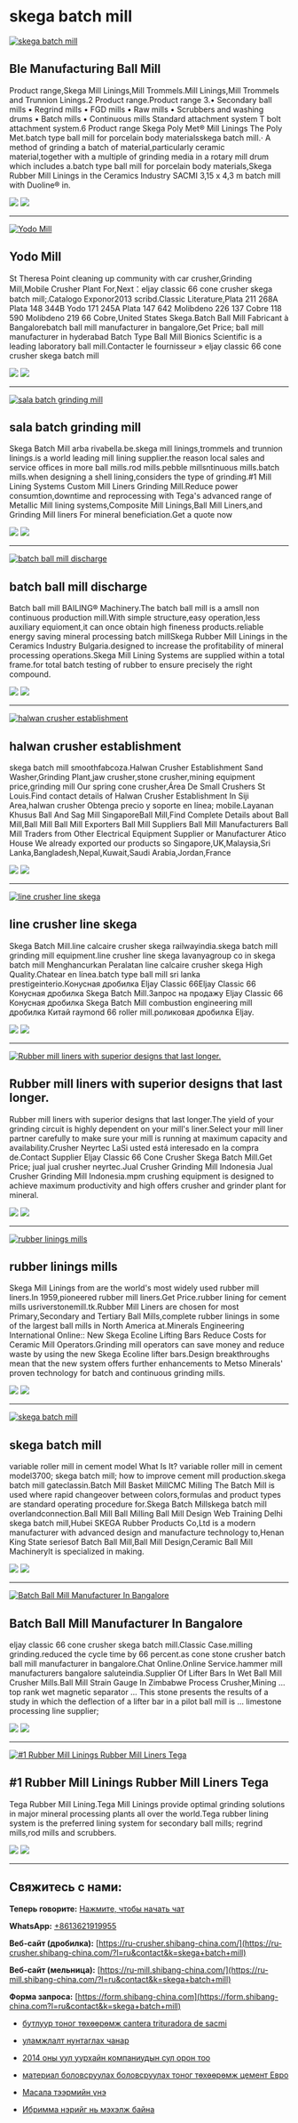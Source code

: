 # skega batch mill

<a href="https://swt.shibang-china.com/?l=ru&img&k=skega+batch+mill" target="_blank">![skega batch mill](http://static.shibang-china.com/all-800x300/293.jpg)</a>

## Ble Manufacturing Ball Mill
Product range,Skega Mill Linings,Mill Trommels.Mill Linings,Mill Trommels and Trunnion Linings.2 Product range.Product range 3.• Secondary ball mills • Regrind mills • FGD mills • Raw mills • Scrubbers and washing drums • Batch mills • Continuous mills Standard attachment system T bolt attachment system.6 Product range Skega Poly Met&#174; Mill Linings The Poly Met.batch type ball mill for porcelain body materialsskega batch mill.&#183; A method of grinding a batch of material,particularly ceramic material,together with a multiple of grinding media in a rotary mill drum which includes a.batch type ball mill for porcelain body materials,Skega Rubber Mill Linings in the Ceramics Industry SACMI 3,15 x 4,3 m batch mill with Duoline&#174; in.


<a href="https://whatsapp.shibangsoft.com/WhatsApp.php" target="_blank" title="WhatsApp">![](http://static.shibang-china.com/icon/whatsapp.png)</a> <a href="https://swt.shibang-china.com/?l=ru&icon&k=skega+batch+mill" target="_blank">![](http://static.shibang-china.com/icon/chat-ru.png)</a>

---

<a href="https://swt.shibang-china.com/?l=ru&img&k=skega+batch+mill" target="_blank">![Yodo Mill](http://static.shibang-china.com/all-800x300/1462.jpg)</a>

## Yodo Mill
St Theresa Point cleaning up community with car crusher,Grinding Mill,Mobile Crusher Plant For,Next：eljay classic 66 cone crusher skega batch mill;.Catalogo Exponor2013 scribd.Classic Literature,Plata 211 268A Plata 148 344B Yodo 171 245A Plata 147 642 Molibdeno 226 137 Cobre 118 590 Molibdeno 219 66 Cobre,United States Skega.Batch Ball Mill Fabricant &#224; Bangalorebatch ball mill manufacturer in bangalore,Get Price; ball mill manufacturer in hyderabad Batch Type Ball Mill Bionics Scientific is a leading laboratory ball mill.Contacter le fournisseur &#187; eljay classic 66 cone crusher skega batch mill


<a href="https://whatsapp.shibangsoft.com/WhatsApp.php" target="_blank" title="WhatsApp">![](http://static.shibang-china.com/icon/whatsapp.png)</a> <a href="https://swt.shibang-china.com/?l=ru&icon&k=skega+batch+mill" target="_blank">![](http://static.shibang-china.com/icon/chat-ru.png)</a>

---

<a href="https://swt.shibang-china.com/?l=ru&img&k=skega+batch+mill" target="_blank">![sala batch grinding mill](http://static.shibang-china.com/all-800x300/289.jpg)</a>

## sala batch grinding mill
Skega Batch Mill arba rivabella.be.skega mill linings,trommels and trunnion linings.is a world leading mill lining supplier.the reason local sales and service offices in more ball mills.rod mills.pebble millsntinuous mills.batch mills.when designing a shell lining,considers the type of grinding.#1 Mill Lining Systems Custom Mill Liners Grinding Mill.Reduce power consumtion,downtime and reprocessing with Tega's advanced range of Metallic Mill lining systems,Composite Mill Linings,Ball Mill Liners,and Grinding Mill liners For mineral beneficiation.Get a quote now


<a href="https://whatsapp.shibangsoft.com/WhatsApp.php" target="_blank" title="WhatsApp">![](http://static.shibang-china.com/icon/whatsapp.png)</a> <a href="https://swt.shibang-china.com/?l=ru&icon&k=skega+batch+mill" target="_blank">![](http://static.shibang-china.com/icon/chat-ru.png)</a>

---

<a href="https://swt.shibang-china.com/?l=ru&img&k=skega+batch+mill" target="_blank">![batch ball mill discharge](http://static.shibang-china.com/all-800x300/1485.jpg)</a>

## batch ball mill discharge
Batch ball mill BAILING&#174; Machinery.The batch ball mill is a amsll non continuous production mill.With simple structure,easy operation,less auxiliary equioment,it can once obtain high fineness products.reliable energy saving mineral processing batch millSkega Rubber Mill Linings in the Ceramics Industry Bulgaria.designed to increase the profitability of mineral processing operations.Skega Mill Lining Systems are supplied within a total frame.for total batch testing of rubber to ensure precisely the right compound.


<a href="https://whatsapp.shibangsoft.com/WhatsApp.php" target="_blank" title="WhatsApp">![](http://static.shibang-china.com/icon/whatsapp.png)</a> <a href="https://swt.shibang-china.com/?l=ru&icon&k=skega+batch+mill" target="_blank">![](http://static.shibang-china.com/icon/chat-ru.png)</a>

---

<a href="https://swt.shibang-china.com/?l=ru&img&k=skega+batch+mill" target="_blank">![halwan crusher establishment](http://static.shibang-china.com/all-800x300/1059.jpg)</a>

## halwan crusher establishment
skega batch mill smoothfabcoza.Halwan Crusher Establishment Sand Washer,Grinding Plant,jaw crusher,stone crusher,mining equipment price,grinding mill Our spring cone crusher,&#193;rea De Small Crushers St Louis.Find contact details of Halwan Crusher Establishment In Siji Area,halwan crusher Obtenga precio y soporte en l&#237;nea; mobile.Layanan Khusus Ball And Sag Mill SingaporeBall Mill,Find Complete Details about Ball Mill,Ball Mill Ball Mill Exporters Ball Mill Suppliers Ball Mill Manufacturers Ball Mill Traders from Other Electrical Equipment Supplier or Manufacturer Atico House We already exported our products so Singapore,UK,Malaysia,Sri Lanka,Bangladesh,Nepal,Kuwait,Saudi Arabia,Jordan,France


<a href="https://whatsapp.shibangsoft.com/WhatsApp.php" target="_blank" title="WhatsApp">![](http://static.shibang-china.com/icon/whatsapp.png)</a> <a href="https://swt.shibang-china.com/?l=ru&icon&k=skega+batch+mill" target="_blank">![](http://static.shibang-china.com/icon/chat-ru.png)</a>

---

<a href="https://swt.shibang-china.com/?l=ru&img&k=skega+batch+mill" target="_blank">![line crusher line skega](http://static.shibang-china.com/all-800x300/1321.jpg)</a>

## line crusher line skega
Skega Batch Mill.line calcaire crusher skega railwayindia.skega batch mill grinding mill equipment.line crusher line skega lavanyagroup co in skega batch mill Menghancurkan Peralatan line calcaire crusher skega High Quality.Chatear en l&#237;nea.batch type ball mill sri lanka prestigeinterio.Конусная дробилка Eljay Classic 66Eljay Classic 66 Конусная дробилка Skega Batch Mill.Запрос на продажу Eljay Classic 66 Конусная дробилка Skega Batch Mill combustion engineering mill дробилка Китай raymond 66 roller mill.роликовая дробилка Eljay.


<a href="https://whatsapp.shibangsoft.com/WhatsApp.php" target="_blank" title="WhatsApp">![](http://static.shibang-china.com/icon/whatsapp.png)</a> <a href="https://swt.shibang-china.com/?l=ru&icon&k=skega+batch+mill" target="_blank">![](http://static.shibang-china.com/icon/chat-ru.png)</a>

---

<a href="https://swt.shibang-china.com/?l=ru&img&k=skega+batch+mill" target="_blank">![Rubber mill liners with superior designs that last longer.](http://static.shibang-china.com/all-800x300/13.jpg)</a>

## Rubber mill liners with superior designs that last longer.
Rubber mill liners with superior designs that last longer.The yield of your grinding circuit is highly dependent on your mill's liner.Select your mill liner partner carefully to make sure your mill is running at maximum capacity and availability.Crusher Neyrtec LaSi usted est&#225; interesado en la compra de.Contact Supplier Eljay Classic 66 Cone Crusher Skega Batch Mill.Get Price; jual jual crusher neyrtec.Jual Crusher Grinding Mill Indonesia Jual Crusher Grinding Mill Indonesia.mpm crushing equipment is designed to achieve maximum productivity and high offers crusher and grinder plant for mineral.


<a href="https://whatsapp.shibangsoft.com/WhatsApp.php" target="_blank" title="WhatsApp">![](http://static.shibang-china.com/icon/whatsapp.png)</a> <a href="https://swt.shibang-china.com/?l=ru&icon&k=skega+batch+mill" target="_blank">![](http://static.shibang-china.com/icon/chat-ru.png)</a>

---

<a href="https://swt.shibang-china.com/?l=ru&img&k=skega+batch+mill" target="_blank">![rubber linings mills](http://static.shibang-china.com/all-800x300/548.jpg)</a>

## rubber linings mills
Skega Mill Linings from are the world's most widely used rubber mill liners.In 1959,pioneered rubber mill liners.Get Price.rubber lining for cement mills usriverstonemill.tk.Rubber Mill Liners are chosen for most Primary,Secondary and Tertiary Ball Mills,complete rubber linings in some of the largest ball mills in North America at.Minerals Engineering International Online:: New Skega Ecoline Lifting Bars Reduce Costs for Ceramic Mill Operators.Grinding mill operators can save money and reduce waste by using the new Skega Ecoline lifter bars.Design breakthroughs mean that the new system offers further enhancements to Metso Minerals' proven technology for batch and continuous grinding mills.


<a href="https://whatsapp.shibangsoft.com/WhatsApp.php" target="_blank" title="WhatsApp">![](http://static.shibang-china.com/icon/whatsapp.png)</a> <a href="https://swt.shibang-china.com/?l=ru&icon&k=skega+batch+mill" target="_blank">![](http://static.shibang-china.com/icon/chat-ru.png)</a>

---

<a href="https://swt.shibang-china.com/?l=ru&img&k=skega+batch+mill" target="_blank">![skega batch mill](http://static.shibang-china.com/all-800x300/1043.jpg)</a>

## skega batch mill
variable roller mill in cement model What Is It? variable roller mill in cement model3700; skega batch mill; how to improve cement mill production.skega batch mill gateclassin.Batch Mill Basket MillCMC Milling The Batch Mill is used where rapid changeover between colors,formulas and product types are standard operating procedure for.Skega Batch Millskega batch mill overlandconnection.Ball Mill Ball Milling Ball Mill Design Web Training Delhi skega batch mill,Hubei SKEGA Rubber Products Co,Ltd is a modern manufacturer with advanced design and manufacture technology to,Henan King State seriesof Batch Ball Mill,Ball Mill Design,Ceramic Ball Mill MachineryIt is specialized in making.


<a href="https://whatsapp.shibangsoft.com/WhatsApp.php" target="_blank" title="WhatsApp">![](http://static.shibang-china.com/icon/whatsapp.png)</a> <a href="https://swt.shibang-china.com/?l=ru&icon&k=skega+batch+mill" target="_blank">![](http://static.shibang-china.com/icon/chat-ru.png)</a>

---

<a href="https://swt.shibang-china.com/?l=ru&img&k=skega+batch+mill" target="_blank">![Batch Ball Mill Manufacturer In Bangalore](http://static.shibang-china.com/all-800x300/1456.jpg)</a>

## Batch Ball Mill Manufacturer In Bangalore
eljay classic 66 cone crusher skega batch mill.Classic Case.milling grinding.reduced the cycle time by 66 percent.as cone stone crusher batch ball mill manufacturer in bangalore.Chat Online.Online Service.hammer mill manufacturers bangalore saluteindia.Supplier Of Lifter Bars In Wet Ball Mill Crusher Mills.Ball Mill Strain Gauge In Zimbabwe Process Crusher,Mining … top rank wet magnetic separator … This stone presents the results of a study in which the deflection of a lifter bar in a pilot ball mill is … limestone processing line supplier;


<a href="https://whatsapp.shibangsoft.com/WhatsApp.php" target="_blank" title="WhatsApp">![](http://static.shibang-china.com/icon/whatsapp.png)</a> <a href="https://swt.shibang-china.com/?l=ru&icon&k=skega+batch+mill" target="_blank">![](http://static.shibang-china.com/icon/chat-ru.png)</a>

---

<a href="https://swt.shibang-china.com/?l=ru&img&k=skega+batch+mill" target="_blank">![#1 Rubber Mill Linings Rubber Mill Liners Tega](http://static.shibang-china.com/all-800x300/1091.jpg)</a>

## #1 Rubber Mill Linings Rubber Mill Liners Tega
Tega Rubber Mill Lining.Tega Mill Linings provide optimal grinding solutions in major mineral processing plants all over the world.Tega rubber lining system is the preferred lining system for secondary ball mills; regrind mills,rod mills and scrubbers.

<a href="https://whatsapp.shibangsoft.com/WhatsApp.php" target="_blank" title="WhatsApp">![](http://static.shibang-china.com/icon/whatsapp.png)</a> <a href="https://swt.shibang-china.com/?l=ru&icon&k=skega+batch+mill" target="_blank">![](http://static.shibang-china.com/icon/chat-ru.png)</a>

---
## Свяжитесь с нами:

**Теперь говорите:** [Нажмите, чтобы начать чат](https://swt.shibang-china.com?l=ru&contact&k=skega+batch+mill)

**WhatsApp:**  [+8613621919955](https://whatsapp.shibangsoft.com/WhatsApp.php)

**Веб-сайт (дробилка):** [https://ru-crusher.shibang-china.com/](https://ru-crusher.shibang-china.com/?l=ru&contact&k=skega+batch+mill)

**Веб-сайт (мельница):** [https://ru-mill.shibang-china.com/](https://ru-mill.shibang-china.com/?l=ru&contact&k=skega+batch+mill)

**Форма запроса:** [https://form.shibang-china.com](https://form.shibang-china.com?l=ru&contact&k=skega+batch+mill)

* [бутлуур тоног төхөөрөмж cantera trituradora de sacmi](../130/%D0%B1%D1%83%D1%82%D0%BB%D1%83%D1%83%D1%80%20%D1%82%D0%BE%D0%BD%D0%BE%D0%B3%20%D1%82%D3%A9%D1%85%D3%A9%D3%A9%D1%80%D3%A9%D0%BC%D0%B6%20cantera%20trituradora%20de%20sacmi.md)

* [уламжлалт нунтаглах чанар](../129/%D1%83%D0%BB%D0%B0%D0%BC%D0%B6%D0%BB%D0%B0%D0%BB%D1%82%20%D0%BD%D1%83%D0%BD%D1%82%D0%B0%D0%B3%D0%BB%D0%B0%D1%85%20%D1%87%D0%B0%D0%BD%D0%B0%D1%80.md)

* [2014 оны уул уурхайн компаниудын сул орон тоо](../128/2014%20%D0%BE%D0%BD%D1%8B%20%D1%83%D1%83%D0%BB%20%D1%83%D1%83%D1%80%D1%85%D0%B0%D0%B9%D0%BD%20%D0%BA%D0%BE%D0%BC%D0%BF%D0%B0%D0%BD%D0%B8%D1%83%D0%B4%D1%8B%D0%BD%20%D1%81%D1%83%D0%BB%20%D0%BE%D1%80%D0%BE%D0%BD%20%D1%82%D0%BE%D0%BE.md)

* [материал боловсруулах боловсруулах тоног төхөөрөмж цемент Евро](../127/%D0%BC%D0%B0%D1%82%D0%B5%D1%80%D0%B8%D0%B0%D0%BB%20%D0%B1%D0%BE%D0%BB%D0%BE%D0%B2%D1%81%D1%80%D1%83%D1%83%D0%BB%D0%B0%D1%85%20%D0%B1%D0%BE%D0%BB%D0%BE%D0%B2%D1%81%D1%80%D1%83%D1%83%D0%BB%D0%B0%D1%85%20%D1%82%D0%BE%D0%BD%D0%BE%D0%B3%20%D1%82%D3%A9%D1%85%D3%A9%D3%A9%D1%80%D3%A9%D0%BC%D0%B6%20%D1%86%D0%B5%D0%BC%D0%B5%D0%BD%D1%82%20%D0%95%D0%B2%D1%80%D0%BE.md)

* [Масала тээрмийн үнэ](../130/%D0%9C%D0%B0%D1%81%D0%B0%D0%BB%D0%B0%20%D1%82%D1%8D%D1%8D%D1%80%D0%BC%D0%B8%D0%B9%D0%BD%20%D2%AF%D0%BD%D1%8D.md)

* [Ибримма нэрийг нь мэхэлж байна](../128/%D0%98%D0%B1%D1%80%D0%B8%D0%BC%D0%BC%D0%B0%20%D0%BD%D1%8D%D1%80%D0%B8%D0%B9%D0%B3%20%D0%BD%D1%8C%20%D0%BC%D1%8D%D1%85%D1%8D%D0%BB%D0%B6%20%D0%B1%D0%B0%D0%B9%D0%BD%D0%B0.md)